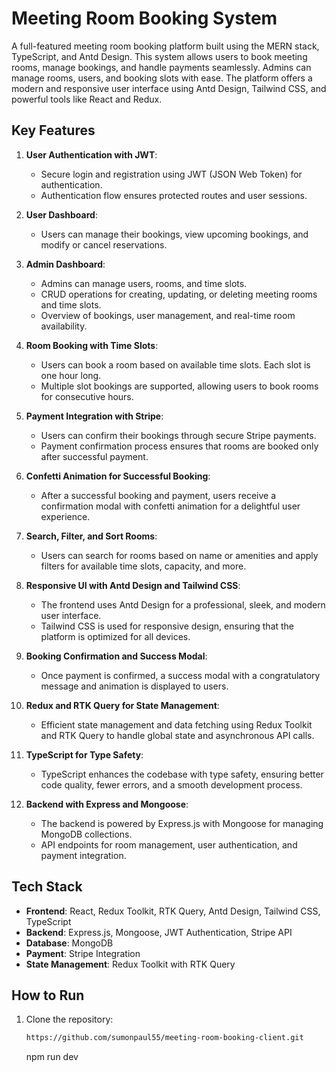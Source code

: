 # Meeting Room Booking System

A full-featured meeting room booking platform built using the MERN stack, TypeScript, and Antd Design. This system allows users to book meeting rooms, manage bookings, and handle payments seamlessly. Admins can manage rooms, users, and booking slots with ease. The platform offers a modern and responsive user interface using Antd Design, Tailwind CSS, and powerful tools like React and Redux.

## Key Features

1. **User Authentication with JWT**:

   - Secure login and registration using JWT (JSON Web Token) for authentication.
   - Authentication flow ensures protected routes and user sessions.

2. **User Dashboard**:

   - Users can manage their bookings, view upcoming bookings, and modify or cancel reservations.

3. **Admin Dashboard**:

   - Admins can manage users, rooms, and time slots.
   - CRUD operations for creating, updating, or deleting meeting rooms and time slots.
   - Overview of bookings, user management, and real-time room availability.

4. **Room Booking with Time Slots**:

   - Users can book a room based on available time slots. Each slot is one hour long.
   - Multiple slot bookings are supported, allowing users to book rooms for consecutive hours.

5. **Payment Integration with Stripe**:

   - Users can confirm their bookings through secure Stripe payments.
   - Payment confirmation process ensures that rooms are booked only after successful payment.

6. **Confetti Animation for Successful Booking**:

   - After a successful booking and payment, users receive a confirmation modal with confetti animation for a delightful user experience.

7. **Search, Filter, and Sort Rooms**:

   - Users can search for rooms based on name or amenities and apply filters for available time slots, capacity, and more.

8. **Responsive UI with Antd Design and Tailwind CSS**:

   - The frontend uses Antd Design for a professional, sleek, and modern user interface.
   - Tailwind CSS is used for responsive design, ensuring that the platform is optimized for all devices.

9. **Booking Confirmation and Success Modal**:

   - Once payment is confirmed, a success modal with a congratulatory message and animation is displayed to users.

10. **Redux and RTK Query for State Management**:

    - Efficient state management and data fetching using Redux Toolkit and RTK Query to handle global state and asynchronous API calls.

11. **TypeScript for Type Safety**:

    - TypeScript enhances the codebase with type safety, ensuring better code quality, fewer errors, and a smooth development process.

12. **Backend with Express and Mongoose**:
    - The backend is powered by Express.js with Mongoose for managing MongoDB collections.
    - API endpoints for room management, user authentication, and payment integration.

## Tech Stack

- **Frontend**: React, Redux Toolkit, RTK Query, Antd Design, Tailwind CSS, TypeScript
- **Backend**: Express.js, Mongoose, JWT Authentication, Stripe API
- **Database**: MongoDB
- **Payment**: Stripe Integration
- **State Management**: Redux Toolkit with RTK Query

## How to Run

1. Clone the repository:
   ```bash
   https://github.com/sumonpaul55/meeting-room-booking-client.git
   ```
   npm run dev
